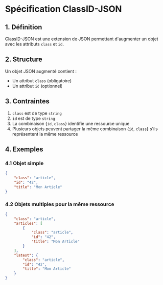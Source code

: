 # Spécification ClassID-JSON

## 1. Définition

ClassID-JSON est une extension de JSON permettant d'augmenter un objet avec les attributs `class` et `id`.

## 2. Structure

Un objet JSON augmenté contient :

- Un attribut `class` (obligatoire)
- Un attribut `id` (optionnel)

## 3. Contraintes

1. `class` est de type `string`
2. `id` est de type `string`
3. La combinaison {`id`, `class`} identifie une ressource unique
4. Plusieurs objets peuvent partager la même combinaison {`id`, `class`} s'ils représentent la même ressource

## 4. Exemples

### 4.1 Objet simple

```json
{
    "class": "article",
    "id": "42",
    "title": "Mon Article"
}
```

### 4.2 Objets multiples pour la même ressource

```json
{
    "class": "article",
    "articles": [
        {
            "class": "article",
            "id": "42",
            "title": "Mon Article"
        }
    ],
    "latest": {
        "class": "article",
        "id": "42",
        "title": "Mon Article"
    }
}
```
